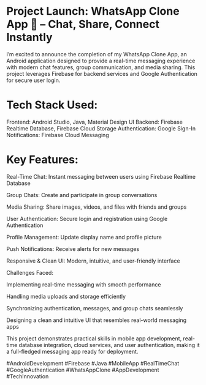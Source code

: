 # Project Launch: WhatsApp Clone App 📱 – Chat, Share, Connect Instantly

I’m excited to announce the completion of my WhatsApp Clone App, an Android application designed to provide a real-time messaging experience with modern chat features, group communication, and media sharing. This project leverages Firebase for backend services and Google Authentication for secure user login.

# Tech Stack Used:

Frontend: Android Studio, Java, Material Design UI
Backend: Firebase Realtime Database, Firebase Cloud Storage
Authentication: Google Sign-In
Notifications: Firebase Cloud Messaging

# Key Features:

Real-Time Chat: Instant messaging between users using Firebase Realtime Database

Group Chats: Create and participate in group conversations

Media Sharing: Share images, videos, and files with friends and groups

User Authentication: Secure login and registration using Google Authentication

Profile Management: Update display name and profile picture

Push Notifications: Receive alerts for new messages

Responsive & Clean UI: Modern, intuitive, and user-friendly interface

Challenges Faced:

Implementing real-time messaging with smooth performance

Handling media uploads and storage efficiently

Synchronizing authentication, messages, and group chats seamlessly

Designing a clean and intuitive UI that resembles real-world messaging apps

This project demonstrates practical skills in mobile app development, real-time database integration, cloud services, and user authentication, making it a full-fledged messaging app ready for deployment.

#AndroidDevelopment #Firebase #Java #MobileApp #RealTimeChat #GoogleAuthentication #WhatsAppClone #AppDevelopment #TechInnovation
